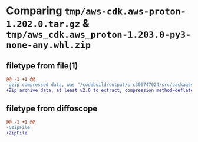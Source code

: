 # Comparing `tmp/aws-cdk.aws-proton-1.202.0.tar.gz` & `tmp/aws_cdk.aws_proton-1.203.0-py3-none-any.whl.zip`

## filetype from file(1)

```diff
@@ -1 +1 @@
-gzip compressed data, was "/codebuild/output/src306747024/src/packages/@aws-cdk/aws-proton/dist/python/aws-cdk.aws-proton-1.202.0.tar", last modified: Fri May 19 23:12:48 2023, max compression
+Zip archive data, at least v2.0 to extract, compression method=deflate
```

## filetype from diffoscope

```diff
@@ -1 +1 @@
-GzipFile
+ZipFile
```

